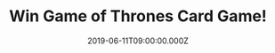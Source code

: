 ---
campaign-uuid: "c-8dcdcfa0-e618-49f6-8920-effd51dd1f0d"
type: "Competition"
category: "Entertainment"
date: "2019-06-11T09:00:00.000Z"
end-date: "2019-07-11T23:59:00.000Z"
disable-form: false
is_promoted: false
has_entry_page: true
title: "Win Game of Thrones Card Game!"
competition-description: "<p>We know you’re missing GOT as much as we are… that is\
  \ why we are giving away a game of intrigue, betrayal and struggle for power. The\
  \ Game Of Thrones Card Game. The Card Game lets two players choose their house and\
  \ experience their own battles between House Stark and House Lannister.</p>\n<p>Want\
  \ it? Click below for a chance to win!</p>\n"
hero-header: "Win Game of Thrones Card Game!"
terms-confirmation: "N/A"
banner-img: "https://assets.expresslyapp.com/asset-9b99dce4-c812-4e7b-9be9-b9b64e84d024.jpg"
logo-left-href: "aaa.nme.com"
logo-left-image: "https://assets.expresslyapp.com/asset-49e9c8fd-32fd-40df-b853-b6b790a1e62a.jpg"
logo-left-title: "NME AAA"
bg-image-hero: "https://assets.expresslyapp.com/asset-0d93b012-1dcd-42f5-9221-5fc324308545.jpg"
bg-image-first: "https://assets.expresslyapp.com/asset-1015d0d4-2747-40b9-bdef-6172f4fc571a.jpg"
section1-content: "<p>In a land where summers span decades and winters can last a\
  \ lifetime, the Great Houses of Westeros plot, conspire, and battle for control\
  \ of the Seven Kingdoms. Memorable heroes and villains may become living legends,\
  \ while others meet terrible, untimely ends.</p>\n<p>Game of Thrones is a card game\
  \ for two players based on the epic HBO series where players assume control of either\
  \ House Stark or House Lannister. Wage war in the fields of Westeros and conspire\
  \ to crush your opponent at court in Kings Landing. Shift the balance of power with\
  \ game-changing plot cards, then marshall your forces and engage your opponent in\
  \ a series of challenges to gain power for your House.</p>\n<p>If you are a truly\
  \ GOT fan… think no more and enter the form below for a chance to win it now!</p>\n"
entry-title: "Win Game of Thrones Card Game!"
entry-content: "<p>Enter the draw to win Game of Thrones Card Game  by completing\
  \ the form below before 23:59 on the 11th  of July  2019.</p>\n"
has-winner: false
prize-description: "Game of Thrones Card Game."
special-conditions: "Multiple entries are allowed up to one every day.\r\nThis competition\
  \ is also available on: http://club.expressly.io/competitons/game-of-thrones-card-game"
country-restrictions:
- "GB"
---